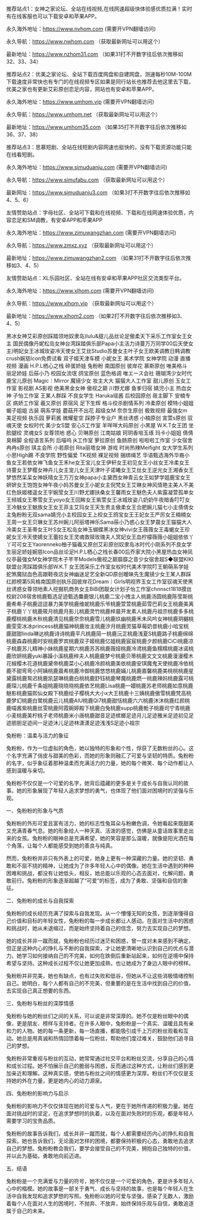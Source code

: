 推荐站点1：女神之家论坛、全站在线视频,在线网速超级快体验感优质拉满！实时有在线客服也可以下载安卓和苹果APP。

永久海外地址：https://www.nvhom.com (需要开VPN翻墙访问)

永久导航：https://www.nwhom.com （获取最新网址可以用这个）

最新地址：https://www.nzhom31.com （如果31打不开数字往后依次推移如32、33、34）

推荐站点2：优美之家论坛、全站下载百度网盘和自建网盘，测速每秒10M-100M下载速度非常快也有专门的在线视频专区如果是同行站长也推荐去他这里去下载，优美之家也有更新艾彩原创恋足内容，网站也有安卓和苹果APP。

永久海外地址：https://www.umhom.vip (需要开VPN翻墙访问)

永久导航：https://www.umhom.net （获取最新网址可以用这个）

最新地址：https://www.umhom35.com （如果35打不开数字往后依次推移如36、37、38）

推荐站点3：思慕短剧、全站在线短剧内容网速也挺快的，没有下载资源功能只能在线看短剧。

永久海外地址：https://www.simuduanju.com (需要开VPN翻墙访问)

永久导航：https://www.simufabu.com （获取最新网址可以用这个）

最新网址：https://www.simuduanju3.com （如果3打不开数字往后依次推移如4、5、6）

友情赞助站点：字母社区、全站可下载和在线视频、下载和在线网速体验优质，内容恋足和SM调教，有安卓APP和苹果APP

永久海外地址：https://www.zimuwangzhan.com (需要开VPN翻墙访问)

永久导航：https://www.zmxz.xyz （获取最新网址可以用这个）

最新地址：https://www.zimuwangzhan2.com （如果31打不开数字往后依次推移如3、4、5）

友情赞助站点：XL乐园社区、全站在线有安卓和苹果APP社区交流类型平台。

永久海外地址：https://www.xlhom.com (需要开VPN翻墙访问)

永久导航：https://www.xlhom.vip （获取最新网址可以用这个）

最新地址：https://www.xlhom2.com （如果2打不开数字往后依次推移如3、4、5）

黑冰女神艾彩原创踩踏领地奴隶岛)lulu&甜儿品丝论足傲柔天下采乐工作室女王女主 国民偶像丹妮松岛女神台湾踩踏俱乐部Papa小主活力诗蔓万万同学00后天使女主)明妃女王冰城玫姿冷天使女王艾丝Studio苏曼女主叶子女王欧美调教日韩调教crush婉慈Icon免费试看 双子姬天津车模 小妮女王 美术学院 女神学院 动漫 直播视频 漫画 H.P.L栖心之栈 碎蛋娇娃 兔粉粉 南国原创 彼岸花 慕斯原创 唯美格斗 丽足娇娃 后蕬小乃 校园女流氓 鸽宝原创 蓝色格调 唯エース会社 珊瑚湾少女时代 鹿宝儿原创 Magic︱Mirror 魔镜少女 妆主大大 猫猫大人工作室 甜儿原创 玉女工作室 影视剧 AS影视 绝美黑金女神 傲视之巅 川野尤娜 鱼爹归宿 婧児小主 热血女神 子怡工作室 王某人群踩 不良女学生 Haruka瑶酱 后校园原创 莜主脚下 安楠专区 病娇工作室 羲又原创 原宿风 足下生辉 格斗绞杀剧情系列 冷柔原创 模特小姐姐 蝎子姐姐 古装 萌系学娃 蘑菇开不出花 超级女M 奈奈生原创 极致视频 最強女m 美足视频 执乐园 萝莉酱 微耀星空 踩脖子专业户 黑丝诱惑 小楠原创 宣萱s原创 驭魂天使 女权时代 美少女S盟 安心S工作室 羊咩咩大码原创 小黑屋 W.K.T女王团 坐脸腿绞 灵魂女S 女尊领地 惑心 贝琳原创 江南姑娘 珂玥香培玉琢 玛卡小姐姐 倩倩臭棉脚 全程语言系列 后喵呜 jk工作室 萝拉原创 鱼肠原创 啦啦啦工作室 少女宿舍 冉冉s原创 琪主会所 小若原创 Rita丽塔女神 游戏 时尚热辣Meifight 女大学生系列 小思High踢 不良学院 野性偏爱 TK视频 裸足视频 捆绑绳艺 华语甄选海外华裔小鱼女王若依女神飞鱼女王禾he女王宝儿女王伊轩女王初见女王小丝女王冷柔女王诗蔓女王梦樱女神卉儿女主宠儿女王天津叶子诺曦女王艾丝女王逆光女王湘香女王梦悠然呆呆女神妖晴女王万万女神papa小主黛西女神青云女王如梦学姐鹿宝女王妍妍女王饱饱女神午夜小妈苏曼女王小妮女主倪梵女王艾琳女神风情艳主美人不美红色妖姬楼遥女王宇婉莹女王川野尤娜扶桑女王馨雨女王魅色夫人紫露凝萱孤单女王倾城女王寒雪女王yoyo女王回眸女王紫萱女王冰城玫姿八奶奶午夜暗香叮叮女王冷魅女王魅族女王女王菲主艾玛女王天生贵主傲柔女王合肥婉儿猫七小主倩倩女主兔粉粉无双sama婧児小主校园女王上校女王鸽宝女王王妃女王严厉女王楠楠女王周一女王贝琳女王苏州婉儿阿丽塔神乐Sama蕬小乃惑心女王梦晨女王猫猫大人冷美女王圣蒂女王叶S女王松岛女神玉蝴蝶黑冰女神vivi女王薇薇女王毒蝎女王珍妮女王冷天使婧女王蕾拉女王灵魂救赎玫瑰夫人冥妃女王血柠檬薇薇小姐姐依依丫丫可可女王Yaorenneko柚子猫羲又原创艾彩原创奴隶岛冰时代小刚系列不良女学生丽足娇娃婉慈Icon品丝论足H.P.L栖心之栈长春00后乔家大院小黑屋热血女神凤仪亭最强女M女神学院木子芊芊Models傲视之巅靡靡之音少女宿舍超S◆联盟KIKI联盟台湾踩踏俱乐部W.K.T 女王团采乐工作室女权时代美术学院叮王朝萌系学娃蛇煞魔狱血色高跟鞋夜店女神幽迷足艺全新QD原创暧昧先生魔镜少女王某人群踩红颜榜第5风格南国原创执乐园彼岸花Dream｜Girls明视界玉女工作室驭魂天使黑丝诱惑女尊领地素人挖掘机商务女主BiBi团靓女计划子怡工作室chnnsct1818摸丝校尉208宿舍桃鹿甄选足迹甄选麋鹿银儿桃鹿二宝小拽主人桃鹿汤圆桃鹿陈莹斯桃鹿希希子桃鹿逗逗暴力美学桃鹿维妮桃鹿乐爷桃鹿萱萱桃鹿茹雪巴莉女王桃鹿美离子桃鹿丫丫桃鹿筱月桃鹿月影儿桃鹿灵竹桃鹿梓晨开发素人桃鹿丹祖宗桃鹿多多桃鹿樱桃桃鹿木秋桃鹿清见桃鹿奈奈桃鹿雪儿桃鹿玖幽桃鹿禾未风吟女神桃鹿玥樾桃鹿雯雯冰冰princess桃鹿猫神桃鹿妆主桃鹿汐月桃鹿灵猫草莓奶昔桃鹿小哈宝桃鹿甜甜linda琳达桃鹿诗诗桃鹿平凡桃鹿简一桃鹿沅芷桃鹿浅夏S桃鹿路子桃鹿绵绵桃鹿森森桃鹿时安桃鹿罗宾桃鹿双子姬桃鹿亿姐桃鹿宸宸桃鹿夕颜桃鹿CiCi桃鹿凉子桃鹿苏儿精神小妹桃鹿星期六桃鹿苏苏桃鹿薇娅桃鹿冷鸢桃鹿鱼糯糯桃鹿冰诺桃鹿欣妍桃鹿yuki暴躁小溪桃鹿梓夫人桃鹿鹿梦兮桃鹿贝蒂桃鹿文文文桃鹿漫漫樱木花椒樱木花道桃鹿黛帝桃鹿菜小心桃鹿冷颜桃鹿美依桃鹿安琪魔鬼天使桃鹿冷依桃鹿不甜弯弯小阿姨桃鹿晨希桃鹿冷御桃鹿悠悠桃鹿婳儿桃鹿嘉馨桃鹿美桃桃桃鹿星黛露桃鹿鸳迟桃鹿凯瑟琳桃鹿白桃桃鹿舒钰桃鹿琴魔桃鹿燃一桃鹿辣妈桃鹿露可桃鹿琛儿桃鹿千条姐桃鹿晓晓晓桃鹿依艺桃鹿Lisa桃鹿一嬛桃鹿苏老师桃鹿如意桃鹿魅影桃鹿猫熙仙女殿下桃鹿绘子樱桃大大小x大王桃鹿十三姨桃鹿傲雪桃鹿梵高桃鹿梦幻桃鹿白鹭桃鹿云儿桃鹿AIU桃鹿Qi7桃鹿甜恬桃鹿六六桃鹿沐沐桃鹿红颜桃鹿喵酱紫桃鹿丝雯桃鹿阿霞婉婷殿下桃鹿白兔桃鹿supp桃鹿栀子桃鹿司宁青桃鹿小麦桃鹿美柠桃子老师桃鹿米小唐桃鹿甜音足迹槟榔足迹月儿足迹雅米足迹初见足迹胆胆足迹间一足迹沐儿足迹林潇潇足迹浅浅S足迹小祖宗



兔粉粉：温柔与活力的象征

兔粉粉，作为一位虚拟的角色，她以独特的形象和个性，俘获了无数粉丝的心。这个名字充满了俏皮与甜美的色彩，而她的形象则融汇了可爱与坚韧的特质。兔粉粉的名字，似乎象征着那种温柔而充满活力的力量，她的每个微笑、每个动作都让人感到温暖与亲切。

兔粉粉不仅仅是一个可爱的名字，她背后蕴藏的更多是关于成长与自我认同的故事。她的形象展现了年轻人追求梦想的勇气，也体现了他们面对困境时的坚强与乐观。

一、兔粉粉的形象与气质

兔粉粉的外形可爱且富有活力，她的标志性兔耳朵与粉嫩色调，令她看起来既甜美又充满青春气息。她的形象给人一种天真、活泼的感觉，仿佛是从童话故事里走出来的女孩。兔粉粉的眼神总是充满希望，她的笑容是那么温暖，就像是阳光洒在每个角落，让每个人都能感受到她的善良与纯真。

然而，兔粉粉并非只有外表上的可爱，她身上更有一种深藏的力量。她的坚韧、勇敢和不屈不挠的精神，让她成为了许多年轻人心中的偶像。她在生活中遇到的种种困难和挑战，都没有让她低头，相反，她总能以乐观的心态去面对，化解问题，勇敢前行。兔粉粉的形象逐渐超越了“可爱”的标签，成为了勇敢、坚强和自信的象征。

二、兔粉粉的成长与自我探索

兔粉粉的成长经历充满了探索与自我发现。从一个懵懂无知的女孩，到逐渐懂得自己价值和目标的年轻女性，兔粉粉的每一步成长都让人感动。在面对生活中的困惑和挑战时，她从未退缩过，而是始终坚持着自己的信念，努力去实现自己的梦想。

她的成长并非一蹴而就，兔粉粉也经历过迷茫和困惑，曾一度对未来感到不确定。但正是这种内心的挣扎与不断的自我探索，才让她更清晰地认识到自己的优点与潜力。她学习如何接纳自己的不完美，如何在跌倒后重新站起来，如何在逆境中保持希望与坚持。这种成长过程不仅让她更加成熟，也让她成为了身边人眼中的榜样。

兔粉粉并非完美，她也有缺点，也有过失败和低谷，但她从不让这些消极情绪控制自己。她明白，每个人都有自己的不完美，但重要的是在生活中找到自己的价值，去实现自己真正想要的东西。

三、兔粉粉与粉丝的深厚情感

兔粉粉与她的粉丝们之间的关系，可以说是非常深厚的。她不仅是粉丝眼中的偶像，更是朋友、榜样与支持者。在许多人眼中，兔粉粉是一个真实、温暖且具有亲和力的人物。她的每一条更新，每一场直播，都能吸引成千上万的粉丝观看和互动。她总是用真诚和热情回馈着每一位粉丝，帮助他们度过难关，鼓励他们追寻自己的梦想。

兔粉粉非常重视与粉丝的互动，她常常通过社交平台和粉丝交流，分享自己的心情和成长过程。她不怕展示自己的脆弱与困惑，反而通过这种方式，让粉丝们感到更加亲近和理解。这种真实感，使她与粉丝之间的情感更为深厚。粉丝们不仅仅是支持她的外在力量，更是她内心的动力源泉。

四、兔粉粉的影响力与启示

兔粉粉的影响力不仅仅体现在她的可爱与人气，更在于她所传递的积极力量。她在面对挑战时的坚定，在追求梦想时的执着，以及在面对失败时的乐观，都是年轻人需要学习的宝贵品质。

兔粉粉的故事告诉我们，成长并非一蹴而就，每个人都需要经历内心的挣扎和自我探索。她也告诉我们，无论面对怎样的困境，都要保持积极的心态，勇敢地去追求自己的梦想。兔粉粉教会我们，要学会接受自己的不完美，拥抱自己独特的价值，并以此为基础，勇敢地向前迈进。

五、结语

兔粉粉是一个充满爱与力量的符号，她不仅仅是一个可爱的角色，更是许多年轻人心中的楷模。她的故事是一部关于勇气、成长与坚持的故事，也是每个年轻人在生活中自我发现和追求梦想的写照。兔粉粉以她的可爱与坚强，感染了无数人，激励着每个人在面对人生的困境时，不抛弃、不放弃，始终保持乐观与自信，勇敢追逐属于自己的未来。

